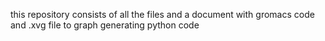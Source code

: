 this repository consists of all the files and a document with gromacs code and .xvg file to graph generating python code

